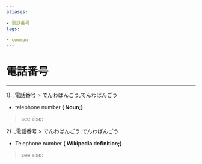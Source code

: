 ```yaml
---
aliases:
    
- 電話番号
tags:
    
- common
---
```


# 電話番号
---
1).
,電話番号 > でんわばんごう,でんわばんごう

- telephone number
**( Noun;)**
> see also: 
            
2).
,電話番号 > でんわばんごう,でんわばんごう

- Telephone number
**( Wikipedia definition;)**
> see also: 
            